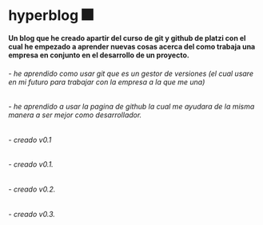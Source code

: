 # hyperblog 🎆
**Un blog que he creado apartir del curso de git y github de platzi con el cual he empezado a aprender nuevas cosas acerca del como trabaja una empresa en conjunto en el desarrollo de un proyecto.**

###### - he aprendido como usar git que es un gestor de versiones (el cual usare en mi futuro para trabajar con la empresa a la que me una)
###### - he aprendido a usar la pagina de github la cual me ayudara de la misma manera a ser mejor como desarrollador.
###### - creado v0.1
###### - creado v0.1.
###### - creado v0.2.
###### - creado v0.3.
